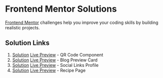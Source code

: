 # Frontend Mentor Solutions
 
[Frontend Mentor](https://www.frontendmentor.io/challenges) challenges help you improve your coding skills by building realistic projects. 

## Solution Links

01. [Solution](https://www.frontendmentor.io/solutions/qr-code-component-scss-0DVzjgxYFi) [Live Preview](https://redened.github.io/Frontend.Mentor/Solution01/src) - QR Code Component
02. [Solution](https://www.frontendmentor.io/solutions/blog-preview-card-html-scss-7NobMfhz2F) [Live Preview](https://redened.github.io/Frontend.Mentor/Solution02/src) - Blog Preview Card
03. [Solution](https://www.frontendmentor.io/solutions/social-links-profile-html-scss-aykKgGgehL) [Live Preview](https://redened.github.io/Frontend.Mentor/Solution03/src) - Social Links Profile
04. [Solution](https://www.frontendmentor.io/solutions/recipe-page-html-scss-v5P20SdLiz) [Live Preview](https://redened.github.io/Frontend.Mentor/Solution04/src) - Recipe Page